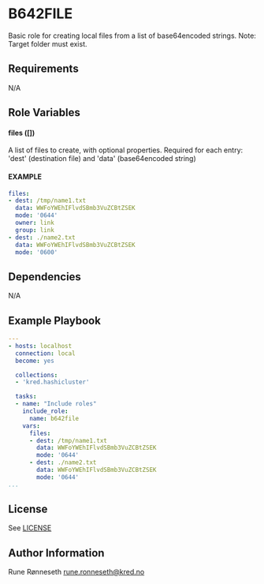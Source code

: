 # B642FILE
Basic role for creating local files from a list of base64encoded strings.
Note: Target folder must exist.

## Requirements
N/A

## Role Variables
#### **files** ([])<br>
A list of files to create, with optional properties.
Required for each entry: 'dest' (destination file) and 'data' (base64encoded string)

#### EXAMPLE
```yaml
files:
- dest: /tmp/name1.txt
  data: WWFoYWEhIFlvdSBmb3VuZCBtZSEK
  mode: '0644'
  owner: link
  group: link
- dest: ./name2.txt
  data: WWFoYWEhIFlvdSBmb3VuZCBtZSEK
  mode: '0600'
```

Dependencies
------------
N/A

Example Playbook
----------------
```yaml
---
- hosts: localhost
  connection: local
  become: yes

  collections:
  - 'kred.hashicluster'

  tasks:
  - name: "Include roles"
    include_role:
      name: b642file
    vars:
      files:
      - dest: /tmp/name1.txt
        data: WWFoYWEhIFlvdSBmb3VuZCBtZSEK
        mode: '0644'
      - dest: ./name2.txt
        data: WWFoYWEhIFlvdSBmb3VuZCBtZSEK
        mode: '0644'
...
```
## License
See [LICENSE](https://raw.githubusercontent.com/Kreditorforeningens-Driftssentral-DA/ansible-collection-hashicluster/main/LICENSE)

## Author Information
Rune Rønneseth <rune.ronneseth@kred.no>
